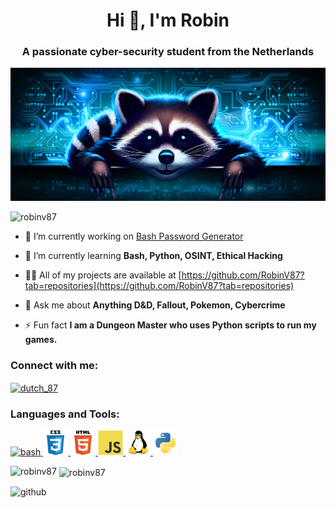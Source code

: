 <h1 align="center">Hi 👋, I'm Robin</h1>
<h3 align="center">A passionate cyber-security student from the Netherlands</h3>

<img src="CyberSecurityRaccoonBanner.jpg"></img>

<p align="left"> <img src="https://komarev.com/ghpvc/?username=robinv87&label=Profile%20views&color=0e75b6&style=flat" alt="robinv87" /> </p>

- 🔭 I’m currently working on [Bash Password Generator](https://github.com/RobinV87/BashPasswordGenerator.git)

- 🌱 I’m currently learning **Bash, Python, OSINT, Ethical Hacking**

- 👨‍💻 All of my projects are available at [https://github.com/RobinV87?tab=repositories](https://github.com/RobinV87?tab=repositories)

- 💬 Ask me about **Anything D&D, Fallout, Pokemon, Cybercrime**

- ⚡ Fun fact **I am a Dungeon Master who uses Python scripts to run my games.**

<h3 align="left">Connect with me:</h3>
<p align="left">
<a href="https://discord.gg/dutch_87" target="blank"><img align="center" src="https://raw.githubusercontent.com/rahuldkjain/github-profile-readme-generator/master/src/images/icons/Social/discord.svg" alt="dutch_87" height="30" width="40" /></a>
</p>

<h3 align="left">Languages and Tools:</h3>
<p align="left"> <a href="https://www.gnu.org/software/bash/" target="_blank" rel="noreferrer"> <img src="https://www.vectorlogo.zone/logos/gnu_bash/gnu_bash-icon.svg" alt="bash" width="40" height="40"/> </a> <a href="https://www.w3schools.com/css/" target="_blank" rel="noreferrer"> <img src="https://raw.githubusercontent.com/devicons/devicon/master/icons/css3/css3-original-wordmark.svg" alt="css3" width="40" height="40"/> </a> <a href="https://www.w3.org/html/" target="_blank" rel="noreferrer"> <img src="https://raw.githubusercontent.com/devicons/devicon/master/icons/html5/html5-original-wordmark.svg" alt="html5" width="40" height="40"/> </a> <a href="https://developer.mozilla.org/en-US/docs/Web/JavaScript" target="_blank" rel="noreferrer"> <img src="https://raw.githubusercontent.com/devicons/devicon/master/icons/javascript/javascript-original.svg" alt="javascript" width="40" height="40"/> </a> <a href="https://www.linux.org/" target="_blank" rel="noreferrer"> <img src="https://raw.githubusercontent.com/devicons/devicon/master/icons/linux/linux-original.svg" alt="linux" width="40" height="40"/> </a> <a href="https://www.python.org" target="_blank" rel="noreferrer"> <img src="https://raw.githubusercontent.com/devicons/devicon/master/icons/python/python-original.svg" alt="python" width="40" height="40"/> </a> </p>

<p><img align="left" src="https://github-readme-stats.vercel.app/api/top-langs?username=robinv87&show_icons=true&locale=en&layout=compact" alt="robinv87" /></p>

<p>&nbsp;<img align="center" src="https://github-readme-stats.vercel.app/api?username=robinv87&show_icons=true&locale=en" alt="robinv87" /></p>

![github](https://img.shields.io/badge/GitHub-000000?style=for-the-badge&logo=GitHub&logoColor=white)
